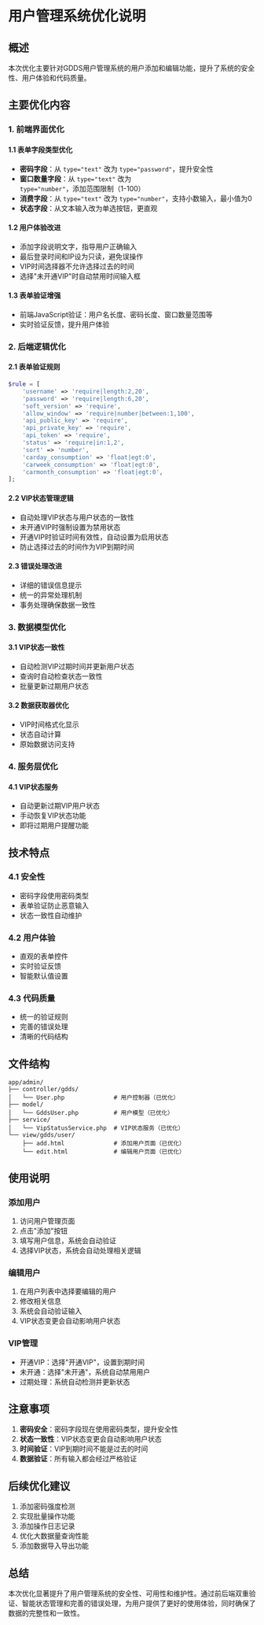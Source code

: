 # 用户管理系统优化说明

## 概述
本次优化主要针对GDDS用户管理系统的用户添加和编辑功能，提升了系统的安全性、用户体验和代码质量。

## 主要优化内容

### 1. 前端界面优化

#### 1.1 表单字段类型优化
- **密码字段**：从 `type="text"` 改为 `type="password"`，提升安全性
- **窗口数量字段**：从 `type="text"` 改为 `type="number"`，添加范围限制（1-100）
- **消费字段**：从 `type="text"` 改为 `type="number"`，支持小数输入，最小值为0
- **状态字段**：从文本输入改为单选按钮，更直观

#### 1.2 用户体验改进
- 添加字段说明文字，指导用户正确输入
- 最后登录时间和IP设为只读，避免误操作
- VIP时间选择器不允许选择过去的时间
- 选择"未开通VIP"时自动禁用时间输入框

#### 1.3 表单验证增强
- 前端JavaScript验证：用户名长度、密码长度、窗口数量范围等
- 实时验证反馈，提升用户体验

### 2. 后端逻辑优化

#### 2.1 表单验证规则
```php
$rule = [
    'username' => 'require|length:2,20',
    'password' => 'require|length:6,20',
    'soft_version' => 'require',
    'allow_window' => 'require|number|between:1,100',
    'api_public_key' => 'require',
    'api_private_key' => 'require',
    'api_token' => 'require',
    'status' => 'require|in:1,2',
    'sort' => 'number',
    'carday_consumption' => 'float|egt:0',
    'carweek_consumption' => 'float|egt:0',
    'carmonth_consumption' => 'float|egt:0',
];
```

#### 2.2 VIP状态管理逻辑
- 自动处理VIP状态与用户状态的一致性
- 未开通VIP时强制设置为禁用状态
- 开通VIP时验证时间有效性，自动设置为启用状态
- 防止选择过去的时间作为VIP到期时间

#### 2.3 错误处理改进
- 详细的错误信息提示
- 统一的异常处理机制
- 事务处理确保数据一致性

### 3. 数据模型优化

#### 3.1 VIP状态一致性
- 自动检测VIP过期时间并更新用户状态
- 查询时自动检查状态一致性
- 批量更新过期用户状态

#### 3.2 数据获取器优化
- VIP时间格式化显示
- 状态自动计算
- 原始数据访问支持

### 4. 服务层优化

#### 4.1 VIP状态服务
- 自动更新过期VIP用户状态
- 手动恢复VIP状态功能
- 即将过期用户提醒功能

## 技术特点

### 4.1 安全性
- 密码字段使用密码类型
- 表单验证防止恶意输入
- 状态一致性自动维护

### 4.2 用户体验
- 直观的表单控件
- 实时验证反馈
- 智能默认值设置

### 4.3 代码质量
- 统一的验证规则
- 完善的错误处理
- 清晰的代码结构

## 文件结构

```
app/admin/
├── controller/gdds/
│   └── User.php              # 用户控制器（已优化）
├── model/
│   └── GddsUser.php          # 用户模型（已优化）
├── service/
│   └── VipStatusService.php  # VIP状态服务（已优化）
└── view/gdds/user/
    ├── add.html              # 添加用户页面（已优化）
    └── edit.html             # 编辑用户页面（已优化）
```

## 使用说明

### 添加用户
1. 访问用户管理页面
2. 点击"添加"按钮
3. 填写用户信息，系统会自动验证
4. 选择VIP状态，系统会自动处理相关逻辑

### 编辑用户
1. 在用户列表中选择要编辑的用户
2. 修改相关信息
3. 系统会自动验证输入
4. VIP状态变更会自动影响用户状态

### VIP管理
- 开通VIP：选择"开通VIP"，设置到期时间
- 未开通：选择"未开通"，系统自动禁用用户
- 过期处理：系统自动检测并更新状态

## 注意事项

1. **密码安全**：密码字段现在使用密码类型，提升安全性
2. **状态一致性**：VIP状态变更会自动影响用户状态
3. **时间验证**：VIP到期时间不能是过去的时间
4. **数据验证**：所有输入都会经过严格验证

## 后续优化建议

1. 添加密码强度检测
2. 实现批量操作功能
3. 添加操作日志记录
4. 优化大数据量查询性能
5. 添加数据导入导出功能

## 总结

本次优化显著提升了用户管理系统的安全性、可用性和维护性。通过前后端双重验证、智能状态管理和完善的错误处理，为用户提供了更好的使用体验，同时确保了数据的完整性和一致性。 